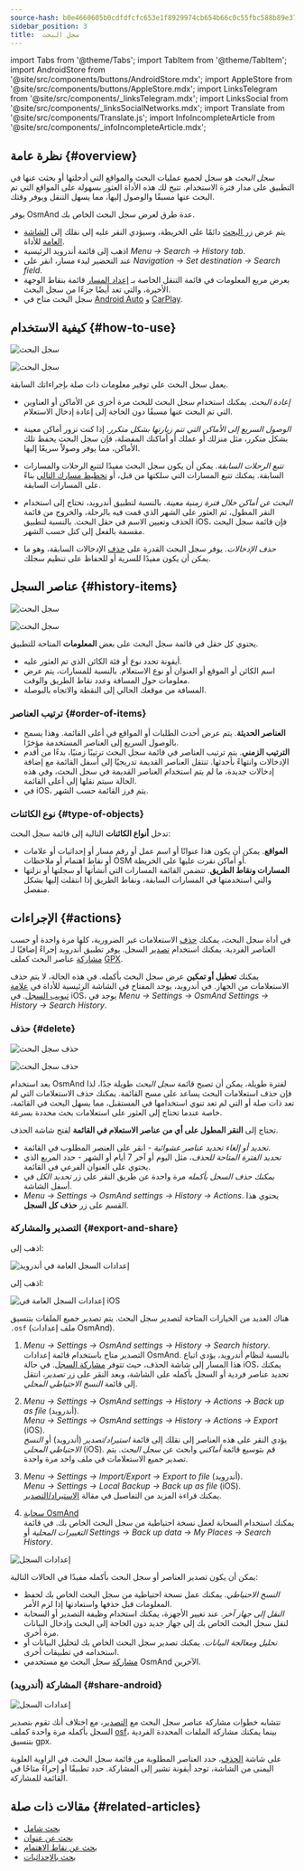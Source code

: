 ```yaml
---
source-hash: b0e4660605b0cdfdfcfc653e1f8929974cb654b66c0c55fbc588b89e37d05091
sidebar_position: 3
title:  سجل البحث
---
```

import Tabs from '@theme/Tabs';
import TabItem from '@theme/TabItem';
import AndroidStore from '@site/src/components/buttons/AndroidStore.mdx';
import AppleStore from '@site/src/components/buttons/AppleStore.mdx';
import LinksTelegram from '@site/src/components/_linksTelegram.mdx';
import LinksSocial from '@site/src/components/_linksSocialNetworks.mdx';
import Translate from '@site/src/components/Translate.js';
import InfoIncompleteArticle from '@site/src/components/_infoIncompleteArticle.mdx';


## نظرة عامة {#overview}

*سجل البحث* هو سجل لجميع عمليات البحث والمواقع التي أدخلتها أو بحثت عنها في التطبيق على مدار فترة الاستخدام. تتيح لك هذه الأداة العثور بسهولة على المواقع التي تم البحث عنها مسبقًا والوصول إليها، مما يسهل التنقل ويوفر وقتك.

يوفر OsmAnd عدة طرق لعرض سجل البحث الخاص بك.

- يتم عرض [زر البحث](../widgets/map-buttons.md#search) دائمًا على الخريطة، وسيؤدي النقر عليه إلى نقلك إلى [الشاشة العامة](#how-to-use) للأداة.
- اذهب إلى قائمة أندرويد الرئيسية *Menu → Search → History tab*.
- عند التحضير لبدء مسار، انقر على *Navigation → Set destination → Search field*.
- يعرض مربع المعلومات في قائمة التنقل الخاصة بـ [إعداد المسار](../navigation/setup/route-navigation.md#navigation-menu) قائمة بنقاط الوجهة الأخيرة، والتي تعد أيضًا جزءًا من سجل البحث.
- سجل البحث متاح في [Android Auto](../navigation/auto-car.md#search) و [CarPlay](../navigation/car-play.md#search).


## كيفية الاستخدام {#how-to-use}

<Tabs groupId="operating-systems" queryString="current-os">

<TabItem value="android" label="أندرويد">

![سجل البحث](@site/static/img/search/history_search_android.png)

</TabItem>

<TabItem value="ios" label="iOS">

![سجل البحث](@site/static/img/search/history_search_ios.png)

</TabItem>

</Tabs>

يعمل سجل البحث على توفير معلومات ذات صلة بإجراءاتك السابقة.

- *إعادة البحث*. يمكنك استخدام سجل البحث للبحث مرة أخرى عن الأماكن أو العناوين التي تم البحث عنها مسبقًا دون الحاجة إلى إعادة إدخال الاستعلام.

- *الوصول السريع إلى الأماكن التي تتم زيارتها بشكل متكرر*. إذا كنت تزور أماكن معينة بشكل متكرر، مثل منزلك أو عملك أو أماكنك المفضلة، فإن سجل البحث يحفظ تلك الأماكن، مما يوفر وصولاً سريعًا إليها.

- *تتبع الرحلات السابقة*. يمكن أن يكون سجل البحث مفيدًا لتتبع الرحلات والمسارات السابقة. يمكنك تتبع المسارات التي سلكتها من قبل، أو [تخطيط مسارك التالي](../plan-route/create-route.md) بناءً على المسارات السابقة.

- *البحث عن أماكن خلال فترة زمنية معينة*. بالنسبة لتطبيق أندرويد، تحتاج إلى استخدام النقر المطول، ثم العثور على الشهر الذي قمت فيه بالرحلة، والخروج من قائمة الحذف وتعيين الاسم في حقل البحث. بالنسبة لتطبيق iOS، فإن قائمة سجل البحث مقسمة بالفعل إلى كتل حسب الشهر.

- *حذف الإدخالات*. يوفر سجل البحث القدرة على [حذف](#delete) الإدخالات السابقة، وهو ما يمكن أن يكون مفيدًا للسرية أو للحفاظ على تنظيم سجلك.


## عناصر السجل {#history-items}

<Tabs groupId="operating-systems" queryString="current-os">

<TabItem value="android" label="أندرويد">

![سجل البحث](@site/static/img/search/history_search_android.png)

</TabItem>

<TabItem value="ios" label="iOS">

![سجل البحث](@site/static/img/search/history_search_ios.png)

</TabItem>

</Tabs>

يحتوي كل حقل في قائمة سجل البحث على بعض **المعلومات** المتاحة للتطبيق.

- أيقونة تحدد نوع أو فئة الكائن الذي تم العثور عليه.
- اسم الكائن أو الموقع أو العنوان أو نوع الاستعلام. بالنسبة للمسارات، يتم عرض معلومات حول المسافة وعدد نقاط الطريق والوقت.
- المسافة من موقعك الحالي إلى النقطة والاتجاه بالبوصلة.


### ترتيب العناصر {#order-of-items}

- **العناصر الحديثة**. يتم عرض أحدث الطلبات أو المواقع في أعلى القائمة. وهذا يسمح بالوصول السريع إلى العناصر المستخدمة مؤخرًا.
- **الترتيب الزمني**. يتم ترتيب العناصر في قائمة سجل البحث ترتيبًا زمنيًا، بدءًا من أقدم الإدخالات وانتهاءً بأحدثها. تنتقل العناصر القديمة تدريجيًا إلى أسفل القائمة مع إضافة إدخالات جديدة، ما لم يتم استخدام العناصر القديمة في سجل البحث، وفي هذه الحالة سيتم نقلها إلى أعلى القائمة.
- في iOS، يتم فرز القائمة حسب الشهر.

### نوع الكائنات {#type-of-objects}

تدخل **أنواع الكائنات** التالية إلى قائمة سجل البحث:

- **المواقع**. يمكن أن يكون هذا عنوانًا أو اسم عمل أو رقم مسار أو إحداثيات أو علامات أو نقاط اهتمام أو ملاحظات OSM أو أماكن نقرت عليها على الخريطة.
- **المسارات ونقاط الطريق**. تتضمن القائمة المسارات التي أنشأتها أو سجلتها أو نزلتها والتي استخدمتها في المسارات السابقة، ونقاط الطريق إذا انتقلت إليها بشكل منفصل.


## الإجراءات {#actions}

في أداة سجل البحث، يمكنك [حذف](#delete) الاستعلامات غير الضرورية، كلها مرة واحدة أو حسب العناصر الفردية. يمكنك استخدام [تصدير](#export-and-share) السجل. يوفر تطبيق أندرويد إجراءً إضافيًا لـ [مشاركة](#share-android) عناصر البحث كملف [GPX](../../technical/osmand-file-formats/osmand-gpx.md).

يمكنك **تعطيل أو تمكين** عرض سجل البحث بأكمله. في هذه الحالة، لا يتم حذف الاستعلامات من الجهاز. في أندرويد، يوجد المفتاح في الشاشة الرئيسية للأداة في [علامة تبويب السجل](#overview). في iOS، يوجد في *Menu → Settings → OsmAnd Settings → History → Search History*.


### حذف {#delete}

<Tabs groupId="operating-systems" queryString="current-os">

<TabItem value="android" label="أندرويد">

![حذف سجل البحث](@site/static/img/search/history_search_delete_andr.png)

</TabItem>

<TabItem value="ios" label="iOS">

![حذف سجل البحث](@site/static/img/search/history_search_delete_ios.png)

</TabItem>

</Tabs>

بعد استخدام OsmAnd لفترة طويلة، يمكن أن تصبح قائمة *سجل البحث* طويلة جدًا، لذا فإن حذف استعلامات البحث يساعد على مسح القائمة. يمكنك حذف الاستعلامات التي لم تعد ذات صلة أو التي لم تعد تنوي استخدامها في المستقبل، مما يسهل البحث في القائمة، خاصة عندما تحتاج إلى العثور على استعلامات بحث محددة بسرعة.

تحتاج إلى **النقر المطول على أي من عناصر الاستعلام في القائمة** لفتح شاشة الحذف.

- *تحديد أو إلغاء تحديد عناصر عشوائية* - انقر على العنصر المطلوب في القائمة.
- *تحديد الفترة المتاحة للحذف*، مثل اليوم أو آخر 7 أيام أو الشهر - حدد المربع الذي يحتوي على العنوان الفرعي في القائمة.
- *يمكنك حذف السجل بأكمله* مرة واحدة عن طريق النقر على زر *تحديد الكل* في أسفل الشاشة.
- *Menu → Settings → OsmAnd settings → History → Actions*. يحتوي هذا القسم على زر **حذف كل السجل**.


### التصدير والمشاركة {#export-and-share}

<Tabs groupId="operating-systems" queryString="current-os">

<TabItem value="android" label="أندرويد">

اذهب إلى: *<Translate android="true" ids="shared_string_menu,shared_string_settings,osmand_settings,shared_string_history"/>*

![إعدادات السجل العامة في أندرويد](@site/static/img/personal/profiles/general_settings_history_android.png)  

</TabItem>

<TabItem value="ios" label="iOS">  

اذهب إلى: *<Translate android="true" ids="shared_string_menu,shared_string_settings,osmand_settings,shared_string_history"/>*

![إعدادات السجل العامة في iOS](@site/static/img/personal/profiles/history_settings_ios.png)  

</TabItem>

</Tabs>

هناك العديد من الخيارات المتاحة لتصدير سجل البحث. يتم تصدير جميع الملفات بتنسيق `.osf` (ملف إعدادات OsmAnd).

1. *Menu → Settings → OsmAnd settings → History → Search history*.  
    التصدير متاح باستخدام قائمة إعدادات OsmAnd. بالنسبة لنظام أندرويد، يؤدي اتباع هذا المسار إلى شاشة الحذف، حيث تتوفر [مشاركة السجل](#share-android). في حالة iOS، يمكنك تحديد عناصر فردية أو السجل بأكمله على الشاشة، وبعد النقر على زر *تصدير*، انتقل إلى قائمة *النسخ الاحتياطي المحلي*.

2. *Menu → Settings → OsmAnd settings → History → Actions → Back up as file* (أندرويد).  
    *Menu → Settings → OsmAnd settings → History → Actions → Export* (iOS).  
    يؤدي النقر على هذه العناصر إلى نقلك إلى قائمة *استيراد/تصدير* (أندرويد) أو *النسخ الاحتياطي المحلي* (iOS). قم بتوسيع قائمة *أماكني* وابحث عن *سجل البحث*. يتم تصدير جميع الاستعلامات في ملف واحد مرة واحدة.

3. *Menu → Settings → Import/Export → Export to file* (أندرويد).  
    *Menu → Settings → Local Backup → Back up as file* (iOS).  
    يمكنك قراءة المزيد من التفاصيل في مقالة [الاستيراد/التصدير](../personal/import-export.md#export).

4. [سحابة OsmAnd](../personal/osmand-cloud.md#select-data-to-back-up)  
    يمكنك استخدام السحابة لعمل نسخة احتياطية من سجل البحث الخاص بك. في قائمة *التغييرات المحلية* أو *Settings → Back up data → My Places → Search History*.

![إعدادات السجل](@site/static/img/search/history_search_share_andr.png)  

يمكن أن يكون تصدير العناصر أو سجل البحث بأكمله مفيدًا في الحالات التالية:

- *النسخ الاحتياطي*. يمكنك عمل نسخة احتياطية من سجل البحث الخاص بك لحفظ المعلومات قبل حذفها واستعادتها إذا لزم الأمر.
- *النقل إلى جهاز آخر*. عند تغيير الأجهزة، يمكنك استخدام وظيفة التصدير أو السحابة لنقل سجل البحث الخاص بك إلى جهاز جديد دون الحاجة إلى البحث وإدخال البيانات مرة أخرى.
- *تحليل ومعالجة البيانات*. يمكنك تصدير سجل البحث الخاص بك لتحليل البيانات أو استخدامه في تطبيقات أخرى.
- [مشاركة](#share-android) سجل البحث مع مستخدمي OsmAnd الآخرين.


### المشاركة (أندرويد) {#share-android}

![إعدادات السجل](@site/static/img/search/history_search_share_andr.png)

تتشابه خطوات مشاركة عناصر سجل البحث مع [التصدير](#export-and-share)، مع اختلاف أنك تقوم بتصدير السجل بأكمله مرة واحدة كملف [osf](../../technical/osmand-file-formats/osmand-osf.md)، بينما يمكنك مشاركة الملفات المحددة الفردية بتنسيق gpx.

على شاشة [الحذف](#delete)، حدد العناصر المطلوبة من قائمة سجل البحث. في الزاوية العلوية اليمنى من الشاشة، توجد أيقونة تشير إلى المشاركة. حدد تطبيقًا أو إجراءً متاحًا في القائمة للمشاركة.


## مقالات ذات صلة {#related-articles}

- [بحث شامل](./search-all.md)
- [بحث عن عنوان](./search-address.md)
- [بحث عن نقاط الاهتمام](./search-poi.md)
- [بحث بالإحداثيات](./search-coordinates.md)